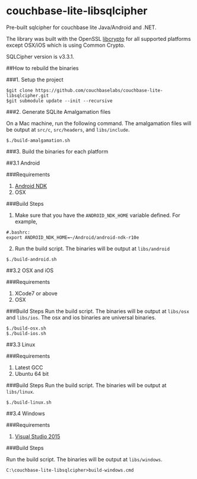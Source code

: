 # couchbase-lite-libsqlcipher #

Pre-built sqlcipher for couchbase lite Java/Android and .NET.

The library was built with the OpenSSL [libcrypto](https://github.com/couchbaselabs/couchbase-lite-libcrypto/tree/release/0.1-bin) for all supported platforms except OSX/iOS which is using Common Crypto.

SQLCipher version is v3.3.1.

##How to rebuild the binaries

###1. Setup the project
```
$git clone https://github.com/couchbaselabs/couchbase-lite-libsqlcipher.git
$git submodule update --init --recursive
```

###2. Generate SQLite Amalgamation files

On a Mac machine, run the following command. The amalgamation files will be output at `src/c`, `src/headers`, and `libs/include`.
```
$./build-amalgamation.sh
```

###3. Build the binaries for each platform

##3.1 Android

###Requirements
1. [Android NDK](http://developer.android.com/ndk/index.html)
2. OSX

###Build Steps
1. Make sure that you have the `ANDROID_NDK_HOME` variable defined. For example,

 ```
 #.bashrc:
 export ANDROID_NDK_HOME=~/Android/android-ndk-r10e
 ```
2. Run the build script. The binaries will be output at `libs/android`

 ```
 $./build-android.sh
 ```

##3.2 OSX and iOS

###Requirements
1. XCode7 or above
2. OSX

###Build Steps
Run the build script. The binaries will be output at `libs/osx` and `libs/ios`. The osx and ios binaries are universal binaries.
 ```
 $./build-osx.sh
 $./build-ios.sh
 ```

##3.3 Linux

###Requirements
1. Latest GCC
2. Ubuntu 64 bit

###Build Steps
Run the build script. The binaries will be output at `libs/linux`.
 ```
 $./build-linux.sh
 ```

##3.4 Windows

###Requirements
1. [Visual Studio 2015](https://www.visualstudio.com/en-us/downloads/download-visual-studio-vs.aspx)

###Build Steps

Run the build script. The binaries will be output at `libs/windows`.

 ```
 C:\couchbase-lite-libsqlcipher>build-windows.cmd
 ```
